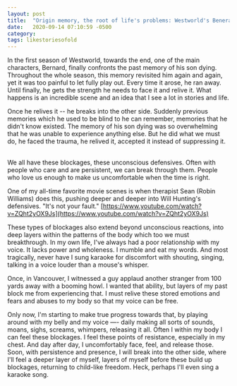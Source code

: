 ```yaml
---
layout: post
title:  "Origin memory, the root of life's problems: Westworld's Benerad"
date:   2020-09-14 07:10:59 -0500
category: 
tags: likestoriesofold
---
```

In the first season of Westworld, towards the end, one of the main characters, Bernard, finally confronts the past memory of his son dying. Throughout the whole season, this memory revisited him again and again, yet it was too painful to let fully play out. Every time it arose, he ran away. Until finally, he gets the strength he needs to face it and relive it. What happens is an incredible scene and an idea that I see a lot in stories and life.

Once he relives it -- he breaks into the other side. Suddenly previous memories which he used to be blind to he can remember, memories that he didn't know existed. The memory of his son dying was so overwhelming that he was unable to experience anything else. But he did what we must do, he faced the trauma, he relived it, accepted it instead of suppressing it.

<br>
We all have these blockages, these unconscious defensives. Often with people who care and are persistent, we can break through them. People who love us enough to make us uncomfortable when the time is right.

One of my all-time favorite movie scenes is when therapist Sean (Robin Williams) does this, pushing deeper and deeper into Will Hunting's defensives. "It's not your fault."
[https://www.youtube.com/watch?v=ZQht2yOX9Js](https://www.youtube.com/watch?v=ZQht2yOX9Js)

These types of blockages also extend beyond unconscious reactions, into deep layers within the patterns of the body which too we must breakthrough. In my own life, I've always had a poor relationship with my voice. It lacks power and wholeness. I mumble and eat my words. And most tragically, never have I sung karaoke for discomfort with shouting, singing, talking in a voice louder than a mouse's whisper. 

Once, in Vancouver, I witnessed a guy applaud another stranger from 100 yards away with a booming howl. I wanted that ability, but layers of my past block me from experiencing that. I must relive these stored emotions and fears and abuses to my body so that my voice can be free.

Only now, I'm starting to make true progress towards that, by playing around with my belly and my voice —- daily making all sorts of sounds, moans, sighs, screams, whimpers, releasing it all. Often I within my body I can feel these blockages. I feel these points of resistance, especially in my chest. And day after day, I uncomfortably face, feel, and release those. Soon, with persistence and presence, I will break into the other side, where I'll feel a deeper layer of myself, layers of myself before these build up blockages, returning to child-like freedom. Heck, perhaps I'll even sing a karaoke song.